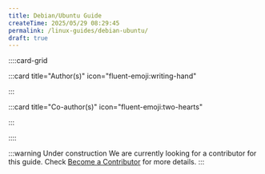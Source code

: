 ```yaml
---
title: Debian/Ubuntu Guide
createTime: 2025/05/29 08:29:45
permalink: /linux-guides/debian-ubuntu/
draft: true
---
```


::::card-grid

:::card title="Author(s)" icon="fluent-emoji:writing-hand"

<!-- add name here -->

:::

:::card title="Co-author(s)" icon="fluent-emoji:two-hearts"

<!-- add name here -->

:::

::::

:::warning Under construction
We are currently looking for a contributor for this guide. Check [Become a Contributor](../about/become-a-contributor.md) for more details.
:::
